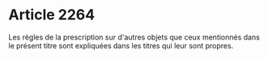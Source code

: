 # Article 2264

Les règles de la prescription sur d'autres objets que ceux mentionnés dans le présent titre sont expliquées dans les titres qui leur sont propres.

